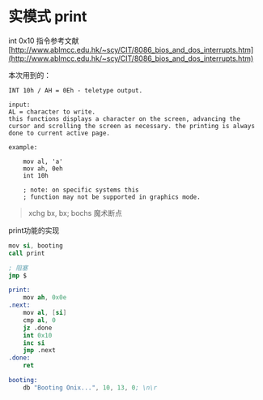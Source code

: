 # 实模式 print

int 0x10 指令参考文献[http://www.ablmcc.edu.hk/~scy/CIT/8086_bios_and_dos_interrupts.htm](http://www.ablmcc.edu.hk/~scy/CIT/8086_bios_and_dos_interrupts.htm)

本次用到的：
```x86asm
INT 10h / AH = 0Eh - teletype output.

input:
AL = character to write.
this functions displays a character on the screen, advancing the cursor and scrolling the screen as necessary. the printing is always done to current active page.

example:

	mov al, 'a'
	mov ah, 0eh
	int 10h

	; note: on specific systems this
	; function may not be supported in graphics mode. 
```

>xchg bx, bx;  bochs 魔术断点

print功能的实现
```s
mov si, booting
call print

; 阻塞
jmp $

print:
    mov ah, 0x0e
.next:
    mov al, [si]
    cmp al, 0
    jz .done
    int 0x10
    inc si
    jmp .next
.done:
    ret

booting:
    db "Booting Onix...", 10, 13, 0; \n\r
```